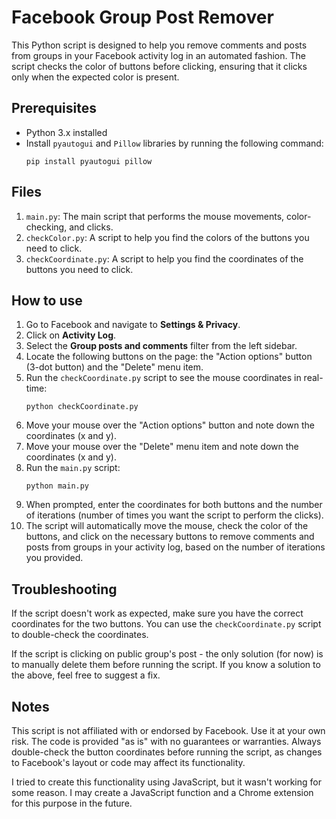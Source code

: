 # Facebook Group Post Remover

This Python script is designed to help you remove comments and posts from groups in your Facebook activity log in an automated fashion. The script checks the color of buttons before clicking, ensuring that it clicks only when the expected color is present.

## Prerequisites

- Python 3.x installed
- Install `pyautogui` and `Pillow` libraries by running the following command:
    ```
    pip install pyautogui pillow
    ```

## Files

1. `main.py`: The main script that performs the mouse movements, color-checking, and clicks.
2. `checkColor.py`: A script to help you find the colors of the buttons you need to click.
3. `checkCoordinate.py`: A script to help you find the coordinates of the buttons you need to click.

## How to use

1. Go to Facebook and navigate to **Settings & Privacy**.
2. Click on **Activity Log**.
3. Select the **Group posts and comments** filter from the left sidebar.
4. Locate the following buttons on the page: the "Action options" button (3-dot button) and the "Delete" menu item.
5. Run the `checkCoordinate.py` script to see the mouse coordinates in real-time:
    ```
    python checkCoordinate.py
    ```
6. Move your mouse over the "Action options" button and note down the coordinates (x and y).
7. Move your mouse over the "Delete" menu item and note down the coordinates (x and y).
8. Run the `main.py` script:
    ```
    python main.py
    ```
9. When prompted, enter the coordinates for both buttons and the number of iterations (number of times you want the script to perform the clicks).
10. The script will automatically move the mouse, check the color of the buttons, and click on the necessary buttons to remove comments and posts from groups in your activity log, based on the number of iterations you provided.

## Troubleshooting

If the script doesn't work as expected, make sure you have the correct coordinates for the two buttons. You can use the `checkCoordinate.py` script to double-check the coordinates.

If the script is clicking on public group's post - the only solution (for now) is to manually delete them before running the script. If you know a solution to the above, feel free to suggest a fix.

## Notes

This script is not affiliated with or endorsed by Facebook. Use it at your own risk. The code is provided "as is" with no guarantees or warranties. Always double-check the button coordinates before running the script, as changes to Facebook's layout or code may affect its functionality.

I tried to create this functionality using JavaScript, but it wasn't working for some reason. I may create a JavaScript function and a Chrome extension for this purpose in the future.
